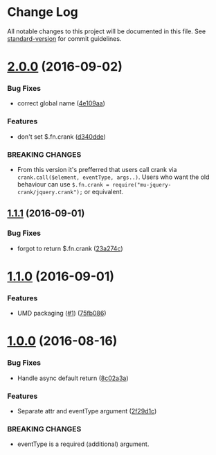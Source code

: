 # Change Log

All notable changes to this project will be documented in this file. See [standard-version](https://github.com/conventional-changelog/standard-version) for commit guidelines.

<a name="2.0.0"></a>
# [2.0.0](https://github.com/mu-lib/mu-jquery-crank/compare/v1.1.1...v2.0.0) (2016-09-02)


### Bug Fixes

* correct global name ([4e109aa](https://github.com/mu-lib/mu-jquery-crank/commit/4e109aa))


### Features

* don't set $.fn.crank ([d340dde](https://github.com/mu-lib/mu-jquery-crank/commit/d340dde))


### BREAKING CHANGES

* From this version it's prefferred that users call crank
via `crank.call($element, eventType, args..)`. Users who want the old behaviour
can use `$.fn.crank = require("mu-jquery-crank/jquery.crank");` or
equivalent.



<a name="1.1.1"></a>
## [1.1.1](https://github.com/mu-lib/mu-jquery-crank/compare/v1.1.0...v1.1.1) (2016-09-01)


### Bug Fixes

* forgot to return $.fn.crank ([23a274c](https://github.com/mu-lib/mu-jquery-crank/commit/23a274c))



<a name="1.1.0"></a>
# [1.1.0](https://github.com/mu-lib/mu-jquery-crank/compare/v1.0.0...v1.1.0) (2016-09-01)


### Features

* UMD packaging ([#1](https://github.com/mu-lib/mu-jquery-crank/issues/1)) ([75fb086](https://github.com/mu-lib/mu-jquery-crank/commit/75fb086))



<a name="1.0.0"></a>
# [1.0.0](https://github.com/mu-lib/mu-jquery-crank/compare/0.0.1...v1.0.0) (2016-08-16)


### Bug Fixes

* Handle async default return ([8c02a3a](https://github.com/mu-lib/mu-jquery-crank/commit/8c02a3a))


### Features

* Separate attr and eventType argument ([2f29d1c](https://github.com/mu-lib/mu-jquery-crank/commit/2f29d1c))


### BREAKING CHANGES

* eventType is a required (additional) argument.

